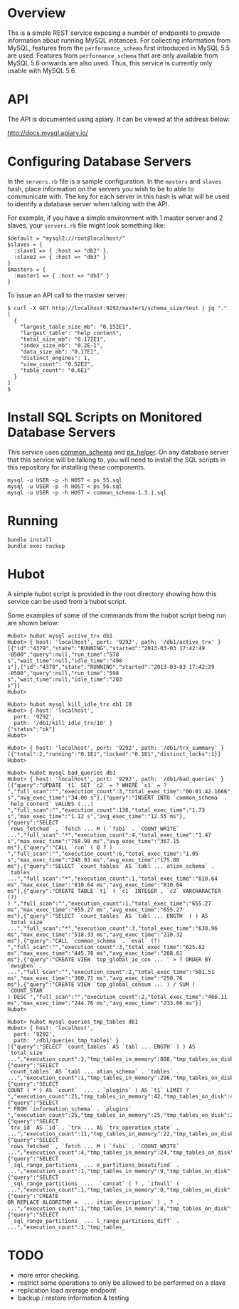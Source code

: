 # Overview

Ths is a simple REST service exposing a number of endpoints to provide
information about running MySQL instances. For collecting information
from MySQL, features from the `performance_schema` first introduced in
MySQL 5.5 are used. Features from `performance_schema` that are only
available from MySQL 5.6 onwards are also used. Thus, this service is
currently only usable with MySQL 5.6.

# API

The API is documented using apiary. It can be viewed at the address
below:

http://docs.mysql.apiary.io/

# Configuring Database Servers

In the `servers.rb` file is a sample configuration. In the `masters` and
`slaves` hash, place information on the servers you wish to be to able
to communicate with. The key for each server in this hash is what will
be used to identify a database server when talking with the API.

For example, if you have a simple environment with 1 master server and 2
slaves, your `servers.rb` file might look something like:

```
$default = "mysql2://root@localhost/"
$slaves = {
  :slave1 => { :host => "db2" },
  :slave2 => { :host => "db3" }
}
$masters = {
  :master1 => { :host => "db1" }
}
```

To issue an API call to the master server:

```
$ curl -X GET http://localhost:9292/master1/schema_size/test | jq "."
[
  {
    "largest_table_size_mb": "0.152E1",
    "largest_table": "help_content",
    "total_size_mb": "0.172E1",
    "index_size_mb": "0.2E-1",
    "data_size_mb": "0.17E1",
    "distinct_engines": 1,
    "view_count": "0.52E2",
    "table_count": "0.6E1"
  }
]
$ 
```

# Install SQL Scripts on Monitored Database Servers

This service uses
[common_schema](http://code.google.com/p/common-schema/) and
[ps_helper](http://www.markleith.co.uk/ps_helper/). On any database
server that this service will be talking to, you will need to install
the SQL scripts in this repository for installing these components.

```
mysql -u USER -p -h HOST < ps_55.sql
mysql -u USER -p -h HOST < ps_56.sql
mysql -u USER -p -h HOST < common_schema-1.3.1.sql
```

# Running

```
bundle install
bundle exec rackup
```

# Hubot

A simple hubot script is provided in the root directory showing how this 
service can be used from a hubot script.

Some examples of some of the commands from the hubot script being run
are shown below:

```
Hubot> hubot mysql active_trx db1
Hubot> { host: 'localhost', port: '9292', path: '/db1/active_trx' }
[{"id":"4379","state":"RUNNING","started":"2013-03-03 17:42:49
-0500","query":null,"run_time":"578 s","wait_time":null,"idle_time":"498
s"},{"id":"4378","state":"RUNNING","started":"2013-03-03 17:42:29
-0500","query":null,"run_time":"598 s","wait_time":null,"idle_time":"203
s"}]
Hubot>
 
Hubot> hubot mysql kill_idle_trx db1 10
Hubot> { host: 'localhost',
  port: '9292',
  path: '/db1/kill_idle_trx/10' }
{"status":"ok"}
Hubot>
 
Hubot> { host: 'localhost', port: '9292', path: '/db1/trx_summary' }
[{"total":2,"running":"0.1E1","locked":"0.1E1","distinct_locks":1}]
Hubot>
 
Hubot> hubot mysql bad_queries db1
Hubot> { host: 'localhost', port: '9292', path: '/db1/bad_queries' }
[{"query":"UPDATE `t1` SET `c2` = ? WHERE `c1` = ?
","full_scan":"","execution_count":3,"total_exec_time":"00:01:42.1666","max_exec_time":"51.09
s","avg_exec_time":"34.06 s"},{"query":"INSERT INTO `common_schema` .
`help_content` VALUES (...)
","full_scan":"","execution_count":138,"total_exec_time":"1.73
s","max_exec_time":"1.12 s","avg_exec_time":"12.55 ms"},{"query":"SELECT
`rows_fetched` , `fetch ... M ( `fsbi` . `COUNT_WRITE`
...","full_scan":"*","execution_count":4,"total_exec_time":"1.47
s","max_exec_time":"768.98 ms","avg_exec_time":"367.15
ms"},{"query":"CALL `run` ( @ ? )
","full_scan":"","execution_count":6,"total_exec_time":"1.05
s","max_exec_time":"248.93 ms","avg_exec_time":"175.80
ms"},{"query":"SELECT `count_tables` AS `tabl ... ation_schema` .
`tables` .
...","full_scan":"*","execution_count":1,"total_exec_time":"810.64
ms","max_exec_time":"810.64 ms","avg_exec_time":"810.64
ms"},{"query":"CREATE TABLE `t1` ( `c1` INTEGER , `c2` VARCHARACTER (?)
) ","full_scan":"","execution_count":1,"total_exec_time":"655.27
ms","max_exec_time":"655.27 ms","avg_exec_time":"655.27
ms"},{"query":"SELECT `count_tables` AS `tabl ... ENGTH` ) ) AS
`total_size`
...","full_scan":"*","execution_count":3,"total_exec_time":"630.96
ms","max_exec_time":"518.33 ms","avg_exec_time":"210.32
ms"},{"query":"CALL `common_schema` . `eval` (?)
","full_scan":"","execution_count":3,"total_exec_time":"625.82
ms","max_exec_time":"445.78 ms","avg_exec_time":"208.61
ms"},{"query":"CREATE VIEW `top_global_io_con ... ` > ? ORDER BY
`ewsgben` .
...","full_scan":"","execution_count":2,"total_exec_time":"501.51
ms","max_exec_time":"300.71 ms","avg_exec_time":"250.76
ms"},{"query":"CREATE VIEW `top_global_consum ... ) / SUM ( `COUNT_STAR`
) DESC ","full_scan":"","execution_count":2,"total_exec_time":"466.11
ms","max_exec_time":"244.76 ms","avg_exec_time":"233.06 ms"}]
Hubot> 
 
Hubot> hubot mysql queries_tmp_tables db1
Hubot> { host: 'localhost',
  port: '9292',
  path: '/db1/queries_tmp_tables' }
[{"query":"SELECT `count_tables` AS `tabl ... ENGTH` ) ) AS `total_size`
...","execution_count":3,"tmp_tables_in_memory":888,"tmp_tables_on_disk":135},{"query":"SELECT
`count_tables` AS `tabl ... ation_schema` . `tables` .
...","execution_count":1,"tmp_tables_in_memory":296,"tmp_tables_on_disk":45},{"query":"SELECT
COUNT ( * ) AS `count`  ... . `plugins` ) AS `t1` LIMIT ?
","execution_count":21,"tmp_tables_in_memory":42,"tmp_tables_on_disk":42},{"query":"SELECT
* FROM `information_schema` . `plugins`
","execution_count":25,"tmp_tables_in_memory":25,"tmp_tables_on_disk":25},{"query":"SELECT
`trx_id` AS `id` , `trx ... AS `trx_operation_state` ,
...","execution_count":11,"tmp_tables_in_memory":22,"tmp_tables_on_disk":11},{"query":"SELECT
`rows_fetched` , `fetch ... M ( `fsbi` . `COUNT_WRITE`
...","execution_count":4,"tmp_tables_in_memory":24,"tmp_tables_on_disk":4},{"query":"SELECT
`_sql_range_partitions_ ... e_partitions_beautified` .
...","execution_count":1,"tmp_tables_in_memory":9,"tmp_tables_on_disk":4},{"query":"SELECT
`_sql_range_partitions_ ...  `concat` ( ? , `ifnull` (
...","execution_count":1,"tmp_tables_in_memory":8,"tmp_tables_on_disk":3},{"query":"CREATE
OR REPLACE ALGORITHM =  ... ition_description` ) , ? ,
...","execution_count":1,"tmp_tables_in_memory":8,"tmp_tables_on_disk":3},{"query":"SELECT
`_sql_range_partitions_ ... l_range_partitions_diff` .
...","execution_count":1,"tmp_tables_
```

# TODO

* more error checking.
* restrict some operations to only be allowed to be performed on a slave
* replication load average endpoint
* backup / restore information & testing
